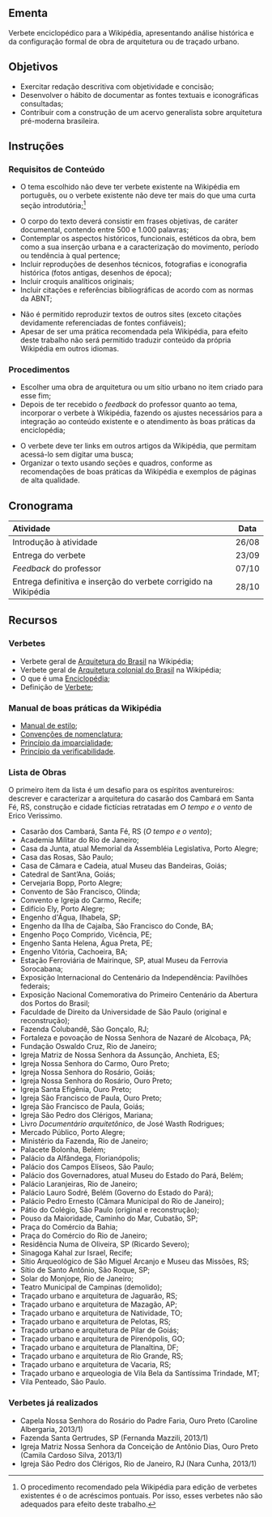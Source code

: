 ## Ementa ##

Verbete enciclopédico para a Wikipédia, apresentando análise
histórica e da configuração formal de obra de arquitetura ou de
traçado urbano.

## Objetivos ##

+ Exercitar redação descritiva com objetividade e concisão;
+ Desenvolver o hábito de documentar as fontes textuais e 
  iconográficas consultadas;
+ Contribuir com a construção de um acervo generalista sobre 
  arquitetura pré-moderna brasileira.

## Instruções ##

### Requisitos de Conteúdo ###

- O tema escolhido não deve ter verbete existente na Wikipédia
  em português, ou o verbete existente não deve ter mais do que
  uma curta seção introdutória;[^1]
+ O corpo do texto deverá consistir em frases objetivas, de 
  caráter documental, contendo entre 500 e 1.000 palavras;
+ Contemplar os aspectos históricos, funcionais, estéticos da 
  obra, bem como a sua inserção urbana e a caracterização do 
  movimento, período ou tendência à qual pertence;
+ Incluir reproduções de desenhos técnicos, fotografias e 
  iconografia histórica (fotos antigas, desenhos de época);
+ Incluir croquis analíticos originais;
+ Incluir citações e referências bibliográficas de acordo com 
  as normas da ABNT;
- Não é permitido reproduzir textos de outros sites
  (exceto citações devidamente referenciadas de fontes confiáveis);
- Apesar de ser uma prática recomendada pela Wikipédia, para
  efeito deste trabalho não será permitido traduzir conteúdo
  da própria Wikipédia em outros idiomas.


### Procedimentos ###

+ Escolher uma obra de arquitetura ou um sítio urbano no item 
  criado para esse fim;
+ Depois de ter recebido o _feedback_ do professor quanto ao tema,
  incorporar o verbete à Wikipédia, fazendo os ajustes necessários para a 
  integração ao conteúdo existente e o atendimento às boas 
  práticas da enciclopédia;
- O verbete deve ter links em outros artigos da Wikipédia,
  que permitam acessá-lo sem digitar uma busca;
- Organizar o texto usando seções e quadros, conforme as recomendações
  de boas práticas da Wikipédia e exemplos de páginas de
  alta qualidade.


## Cronograma ##

| Atividade                                                       | Data  |
| :-------------------------------------------------------------- | :---: |
| Introdução à atividade                                          | 26/08 |
| Entrega do verbete                                              | 23/09 |
| _Feedback_ do professor                                         | 07/10 |
| Entrega definitiva e inserção do verbete corrigido na Wikipédia | 28/10 |

## Recursos ##

### Verbetes ###

+ Verbete geral de [Arquitetura do Brasil](http://pt.wikipedia.org/wiki/Arquitetura_brasileira) na Wikipédia;
+ Verbete geral de [Arquitetura colonial do Brasil](http://pt.wikipedia.org/wiki/Arquitetura_colonial_do_Brasil) na Wikipédia;
+ O que é uma [Enciclopédia](http://pt.wikipedia.org/wiki/Enciclop%C3%A9dia);
+ Definição de [Verbete](http://pt.wikipedia.org/wiki/Verbete);

### Manual de boas práticas da Wikipédia ###

+ [Manual de estilo](http://pt.wikipedia.org/wiki/Wikip%C3%A9dia:Livro_de_estilo);
+ [Convenções de nomenclatura](http://pt.wikipedia.org/wiki/Wikip%C3%A9dia:Conven%C3%A7%C3%A3o_de_nomenclatura);
+ [Princípio da imparcialidade](http://pt.wikipedia.org/wiki/Wikip%C3%A9dia:Ponto_de_vista_neutro);
+ [Princípio da verificabilidade](http://pt.wikipedia.org/wiki/Wikip%C3%A9dia:Verificabilidade).


### Lista de Obras ###

O primeiro item da lista é um desafio para os espíritos
aventureiros: descrever e caracterizar a arquitetura do casarão
dos Cambará em Santa Fé, RS, construção e cidade fictícias 
retratadas em _O tempo e o vento_ de Erico Verissimo.

+ Casarão dos Cambará, Santa Fé, RS (_O tempo e o vento_);
+ Academia Militar do Rio de Janeiro;
+ Casa da Junta, atual Memorial da Assembléia Legislativa, Porto Alegre;
+ Casa das Rosas, São Paulo;
+ Casa de Câmara e Cadeia, atual Museu das Bandeiras, Goiás;
+ Catedral de Sant’Ana, Goiás;
+ Cervejaria Bopp, Porto Alegre;
+ Convento de São Francisco, Olinda;
+ Convento e Igreja do Carmo, Recife;
+ Edifício Ely, Porto Alegre;
+ Engenho d'Água, Ilhabela, SP;
+ Engenho da Ilha de Cajaíba, São Francisco do Conde, BA;
+ Engenho Poço Comprido, Vicência, PE;
+ Engenho Santa Helena, Água Preta, PE;
+ Engenho Vitória, Cachoeira, BA;
+ Estação Ferroviária de Mairinque, SP, atual Museu da Ferrovia Sorocabana;
+ Exposição Internacional do Centenário da Independência: Pavilhões federais;
+ Exposição Nacional Comemorativa do Primeiro Centenário da Abertura dos Portos do Brasil;
+ Faculdade de Direito da Universidade de São Paulo (original e reconstrução);
+ Fazenda Colubandê, São Gonçalo, RJ;
+ Fortaleza e povoação de Nossa Senhora de Nazaré de Alcobaça, PA;
+ Fundação Oswaldo Cruz, Rio de Janeiro;
+ Igreja Matriz de Nossa Senhora da Assunção, Anchieta, ES;
+ Igreja Nossa Senhora do Carmo, Ouro Preto;
+ Igreja Nossa Senhora do Rosário, Goiás;
+ Igreja Nossa Senhora do Rosário, Ouro Preto;
+ Igreja Santa Efigênia, Ouro Preto;
+ Igreja São Francisco de Paula, Ouro Preto;
+ Igreja São Francisco de Paula, Goiás;
+ Igreja São Pedro dos Clérigos, Mariana;
+ Livro _Documentário arquitetônico_, de José Wasth Rodrigues;
+ Mercado Público, Porto Alegre;
+ Ministério da Fazenda, Rio de Janeiro;
+ Palacete Bolonha, Belém;
+ Palácio da Alfândega, Florianópolis;
+ Palácio dos Campos Elíseos, São Paulo;
+ Palácio dos Governadores, atual Museu do Estado do Pará, Belém;
+ Palácio Laranjeiras, Rio de Janeiro;
+ Palácio Lauro Sodré, Belém (Governo do Estado do Pará);
+ Palácio Pedro Ernesto (Câmara Municipal do Rio de Janeiro);
+ Pátio do Colégio, São Paulo (original e reconstrução);
+ Pouso da Maioridade, Caminho do Mar, Cubatão, SP;
+ Praça do Comércio da Bahia;
+ Praça do Comércio do Rio de Janeiro;
+ Residência Numa de Oliveira, SP (Ricardo Severo);
+ Sinagoga Kahal zur Israel, Recife;
+ Sítio Arqueológico de São Miguel Arcanjo e Museu das Missões, RS;
+ Sítio de Santo Antônio, São Roque, SP;
+ Solar do Monjope, Rio de Janeiro;
+ Teatro Municipal de Campinas (demolido);
+ Traçado urbano e arquitetura de Jaguarão, RS;
+ Traçado urbano e arquitetura de Mazagão, AP;
+ Traçado urbano e arquitetura de Natividade, TO;
+ Traçado urbano e arquitetura de Pelotas, RS;
+ Traçado urbano e arquitetura de Pilar de Goiás;
+ Traçado urbano e arquitetura de Pirenópolis, GO;
+ Traçado urbano e arquitetura de Planaltina, DF;
+ Traçado urbano e arquitetura de Rio Grande, RS;
+ Traçado urbano e arquitetura de Vacaria, RS;
+ Traçado urbano e arqueologia de Vila Bela da Santíssima Trindade, MT;
+ Vila Penteado, São Paulo.


### Verbetes já realizados ###

+ Capela Nossa Senhora do Rosário do Padre Faria, Ouro Preto (Caroline Albergaria, 2013/1)
+ Fazenda Santa Gertrudes, SP (Fernanda Mazzili, 2013/1)
+ Igreja Matriz Nossa Senhora da Conceição de Antônio Dias, Ouro Preto (Camila Cardoso Silva, 2013/1)
+ Igreja São Pedro dos Clérigos, Rio de Janeiro, RJ (Nara Cunha, 2013/1)

[^1]: O procedimento recomendado pela Wikipédia para edição de
verbetes existentes é o de acréscimos pontuais. Por isso,
esses verbetes não são adequados para efeito deste trabalho.
